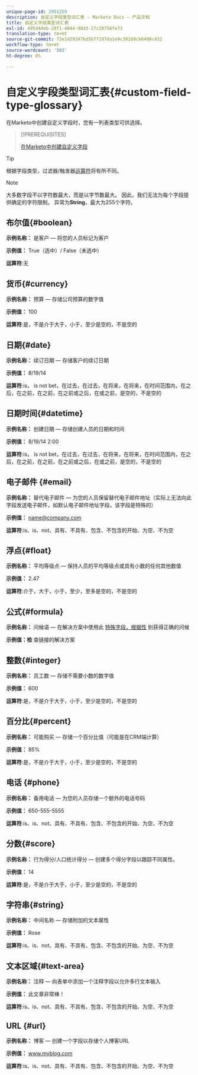 ```yaml
---
unique-page-id: 2951259
description: 自定义字段类型词汇表 — Marketo Docs — 产品文档
title: 自定义字段类型词汇表
exl-id: 495d4deb-28f1-4044-98d3-27c20756fe73
translation-type: tm+mt
source-git-commit: 72e1d29347bd5b77107da1e9c30169cb6490c432
workflow-type: tm+mt
source-wordcount: '583'
ht-degree: 0%

---
```


# 自定义字段类型词汇表{#custom-field-type-glossary}

在Marketo中创建自定义字段时，您有一列表类型可供选择。

>[!PREREQUISITES]
>
>[在Marketo中创建自定义字段](/help/marketo/product-docs/administration/field-management/create-a-custom-field-in-marketo.md)

>[!TIP]
>
>根据字段类型，过滤器/触发器[运算符](/help/marketo/product-docs/core-marketo-concepts/smart-lists-and-static-lists/creating-a-smart-list/smart-list-filter-operators-glossary.md)将有所不同。

>[!NOTE]
>
>大多数字段不以字符数最大，而是以字节数最大。 因此，我们无法为每个字段提供确定的字符限制。 异常为&#x200B;**String**，最大为255个字符。

## 布尔值{#boolean}

**示例名称：** 是客户 — 将您的人员标记为客户

**示例值：** True（选中）/ False（未选中）

**运算符**:无

## 货币{#currency}

**示例名称：** 预算 — 存储公司预算的数字值

**示例值：** 100

**运算符**:是，不是介于大于，小于，至少是空的，不是空的

## 日期{#date}

**示例名称：** 续订日期 — 存储客户的续订日期

**示例值：** 8/19/14

**运算符**:is， is not bet，在过去，在过去，在将来，在将来，在时间范围内，在之后，在之前，在之前，在之前或之后，在或之前，是空的，不是空的

## 日期时间{#datetime}

**示例名称：** 创建日期 — 存储创建人员的日期和时间

**示例值：** 8/19/14 2:00

**运算符**:is， is not bet，在过去，在过去，在将来，在将来，在时间范围内，在之后，在之前，在之前，在之前或之后，在或之前，是空的，不是空的

## 电子邮件 {#email}

**示例名称：** 替代电子邮件 — 为您的人员保留替代电子邮件地址（实际上无法向此字段发送电子邮件，如默认电子邮件地址字段，该字段是特殊的）

**示例值：** name@company.com

**运算符**:is、is、not、具有、不具有、包含、不包含的开始、为空、不为空

## 浮点{#float}

**示例名称：** 平均等级点 — 保持人员的平均等级点或具有小数的任何其他数值

**示例值：** 2.47

**运算符**:介于，大于，小于，至少，至多是空的，不是空的

## 公式{#formula}

**示例名称：** 问候语 — 在解决方案中使用此 [特殊字段，根据性](/help/marketo/product-docs/administration/field-management/create-and-use-a-concatenated-string-formula-field.md) 别获得正确的问候

**示例值：检** 查链接的解决方案

## 整数{#integer}

**示例名称：** 员工数 — 存储不需要小数的数字值

**示例值：** 600

**运算符**:是，不是介于大于，小于，至少是空的，不是空的

## 百分比{#percent}

**示例名称：** 可能购买 — 存储一个百分比值（可能是在CRM端计算）

**示例值：** 85%

**运算符**:是，不是介于大于，小于，至少是空的，不是空的

## 电话 {#phone}

**示例名称：** 备用电话 — 为您的人员存储一个额外的电话号码

**示例值：** 650-555-5555

**运算符**:is、is、not、具有、不具有、包含、不包含的开始、为空、不为空

## 分数{#score}

**示例名称：** 行为得分/人口统计得分 — 创建多个得分字段以跟踪不同属性。

**示例值：** 14

**运算符**:是，不是介于大于，小于，至少是空的，不是空的

## 字符串{#string}

**示例名称：** 中间名称 — 存储附加的文本属性

**示例值：** Rose

**运算符**:is、is、not、具有、不具有、包含、不包含的开始、为空、不为空

## 文本区域{#text-area}

**示例名称：** 注释 — 向表单中添加一个注释字段以允许多行文本输入

**示例值：** 此文章非常棒！

**运算符**:is、is、not、具有、不具有、包含、不包含的开始、为空、不为空

## URL {#url}

**示例名称：** 博客 — 创建一个字段以存储个人博客URL

**示例值：** www.myblog.com

**运算符**:is、is、not、具有、不具有、包含、不包含的开始、为空、不为空
